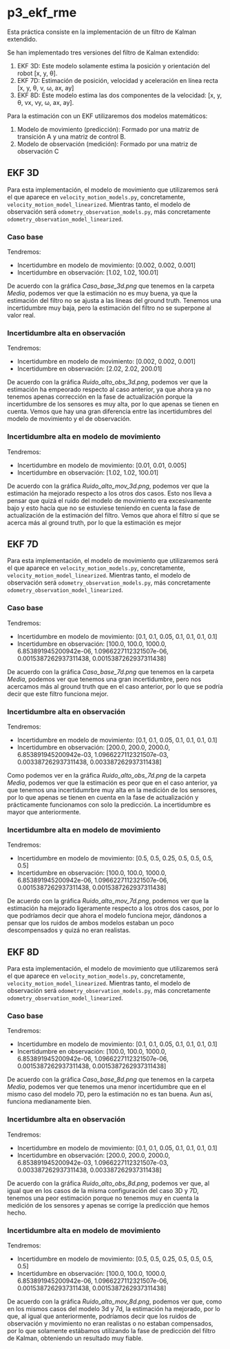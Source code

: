 # p3_ekf_rme

Esta práctica consiste en la implementación de un filtro de Kalman extendido. 

Se han implementado tres versiones del filtro de Kalman extendido:
  1. EKF 3D: Este modelo solamente estima la posición y orientación del robot [x, y, θ].
  2. EKF 7D: Estimación de posición, velocidad y aceleración en línea recta [x, y, θ, v, ω, ax, ay]
  3. EKF 8D: Este modelo estima las dos componentes de la velocidad: [x, y, θ, vx, vy, ω, ax, ay].

Para la estimación con un EKF utilizaremos dos modelos matemáticos:
1. Modelo de movimiento (predicción): Formado por una matriz de transición A y una matriz de control B.
2. Modelo de observación (medición): Formado por una matriz de observación C


## EKF 3D
Para esta implementación, el modelo de movimiento que utilizaremos será el que aparece en `velocity_motion_models.py`, concretamente, `velocity_motion_model_linearized`. Mientras tanto, el modelo de observación será `odometry_observation_models.py`, más concretamente `odometry_observation_model_linearized`.

### Caso base
Tendremos: 
- Incertidumbre en modelo de movimiento: [0.002, 0.002, 0.001] 
- Incertidumbre en observación: [1.02, 1.02, 100.01]

De acuerdo con la gráfica _Caso_base_3d.png_ que tenemos en la carpeta _Media_, podemos ver que la estimación no es muy buena, ya que la estimación del filtro no se ajusta a las líneas del ground truth. Tenemos una incertidumbre muy baja, pero la estimación del filtro no se superpone al valor real.

### Incertidumbre alta en observación
Tendremos: 
- Incertidumbre en modelo de movimiento: [0.002, 0.002, 0.001] 
- Incertidumbre en observación: [2.02, 2.02, 200.01]

De acuerdo con la gráfica _Ruido_alto_obs_3d.png_, podemos ver que la estimación ha empeorado respecto al caso anterior, ya que ahora ya no tenemos apenas corrección en la fase de actualización porque la incertidumbre de los sensores es muy alta, por lo que apenas se tienen en cuenta. Vemos que hay una gran diferencia entre las incertidumbres del modelo de movimiento y el de observación. 

### Incertidumbre alta en modelo de movimiento
Tendremos: 
- Incertidumbre en modelo de movimiento: [0.01, 0.01, 0.005] 
- Incertidumbre en observación: [1.02, 1.02, 100.01]

De acuerdo con la gráfica _Ruido_alto_mov_3d.png_, podemos ver que la estimación ha mejorado respecto a los otros dos casos. Esto nos lleva a pensar que quizá el ruido del modelo de movimiento era excesivamente bajo y esto hacía que no se estuviese teniendo en cuenta la fase de actualización de la estimación del filtro. Vemos que ahora el filtro sí que se acerca más al ground truth, por lo que la estimación es mejor


## EKF 7D
Para esta implementación, el modelo de movimiento que utilizaremos será el que aparece en `velocity_motion_models.py`, concretamente, `velocity_motion_model_linearized`. Mientras tanto, el modelo de observación será `odometry_observation_models.py`, más concretamente `odometry_observation_model_linearized`.

### Caso base
Tendremos: 
- Incertidumbre en modelo de movimiento: [0.1, 0.1, 0.05, 0.1, 0.1, 0.1, 0.1]
- Incertidumbre en observación: [100.0, 100.0, 1000.0, 6.853891945200942e-06, 1.0966227112321507e-06, 0.0015387262937311438, 0.0015387262937311438]

De acuerdo con la gráfica _Caso_base_7d.png_ que tenemos en la carpeta _Media_, podemos ver que tenemos una gran incertidumbre, pero nos acercamos más al ground truth que en el caso anterior, por lo que se podría decir que este filtro funciona mejor. 

### Incertidumbre alta en observación
Tendremos: 
- Incertidumbre en modelo de movimiento: [0.1, 0.1, 0.05, 0.1, 0.1, 0.1, 0.1]
- Incertidumbre en observación: [200.0, 200.0, 2000.0, 6.853891945200942e-03, 1.0966227112321507e-03, 0.003387262937311438, 0.003387262937311438]

Como podemos ver en la gráfica _Ruido_alto_obs_7d.png_ de la carpeta _Media_, podemos ver que la estimación es peor que en el caso anterior, ya que tenemos una incertidumrbre muy alta en la medición de los sensores, por lo que apenas se tienen en cuenta en la fase de actualización y prácticamente funcionamos con solo la predicción. La incertidumbre es mayor que anteriormente. 

### Incertidumbre alta en modelo de movimiento
Tendremos: 
- Incertidumbre en modelo de movimiento: [0.5, 0.5, 0.25, 0.5, 0.5, 0.5, 0.5]
- Incertidumbre en observación: [100.0, 100.0, 1000.0, 6.853891945200942e-06, 1.0966227112321507e-06, 0.0015387262937311438, 0.0015387262937311438]

De acuerdo con la gráfica _Ruido_alto_mov_7d.png_, podemos ver que la estimación ha mejorado ligeramente respecto a los otros dos casos, por lo que podríamos decir que ahora el modelo funciona mejor, dándonos a pensar que los ruidos de ambos modelos estaban un poco descompensados y quizá no eran realistas. 


## EKF 8D
Para esta implementación, el modelo de movimiento que utilizaremos será el que aparece en `velocity_motion_models.py`, concretamente, `velocity_motion_model_linearized`. Mientras tanto, el modelo de observación será `odometry_observation_models.py`, más concretamente `odometry_observation_model_linearized`.

### Caso base
Tendremos: 
- Incertidumbre en modelo de movimiento: [0.1, 0.1, 0.05, 0.1, 0.1, 0.1, 0.1]
- Incertidumbre en observación: [100.0, 100.0, 1000.0, 6.853891945200942e-06, 1.0966227112321507e-06, 0.0015387262937311438, 0.0015387262937311438]

De acuerdo con la gráfica _Caso_base_8d.png_ que tenemos en la carpeta _Media_, podemos ver que tenemos una menor incertidumbre que en el mismo caso del modelo 7D, pero la estimación no es tan buena. Aun así, funciona medianamente bien. 

### Incertidumbre alta en observación
Tendremos: 
- Incertidumbre en modelo de movimiento: [0.1, 0.1, 0.05, 0.1, 0.1, 0.1, 0.1]
- Incertidumbre en observación: [200.0, 200.0, 2000.0, 6.853891945200942e-03, 1.0966227112321507e-03, 0.003387262937311438, 0.003387262937311438]

De acuerdo con la gráfica _Ruido_alto_obs_8d.png_, podemos ver que, al igual que en los casos de la misma configuración del caso 3D y 7D, tenemos una peor estimación porque no tenemos muy en cuenta la medición de los sensores y apenas se corrige la predicción que hemos hecho. 

### Incertidumbre alta en modelo de movimiento
Tendremos: 
- Incertidumbre en modelo de movimiento: [0.5, 0.5, 0.25, 0.5, 0.5, 0.5, 0.5]
- Incertidumbre en observación: [100.0, 100.0, 1000.0, 6.853891945200942e-06, 1.0966227112321507e-06, 0.0015387262937311438, 0.0015387262937311438]

De acuerdo con la gráfica _Ruido_alto_mov_8d.png_, podemos ver que, como en los mismos casos del modelo 3d y 7d, la estimación ha mejorado, por lo que, al igual que anteriormente, podríamos decir que los ruidos de observación y movimiento no eran realistas o no estaban compensados, por lo que solamente estábamos utilizando la fase de predicción del filtro de Kalman, obteniendo un resultado muy fiable. 
